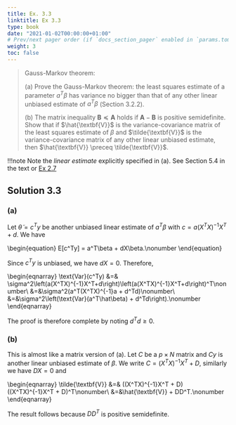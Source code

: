 ```yaml
---
title: Ex. 3.3
linktitle: Ex 3.3
type: book
date: "2021-01-02T00:00:00+01:00"
# Prev/next pager order (if `docs_section_pager` enabled in `params.toml`)
weight: 3
toc: false
---
```


> Gauss-Markov theorem:
> 
> (a) Prove the Gauss-Markov theorem: the least squares estimate of a parameter $a^T\beta$ has variance no bigger than that of any other linear unbiased estimate of $a^T\beta$ (Section 3.2.2).
> 
> (b) The matrix inequality $\textbf{B} \preceq \textbf{A}$ holds if $\textbf{A} - \textbf{B}$ is positive semidefinite. Show that if $\hat{\textbf{V}}$ is the variance-covariance matrix of the least squares estimate of $\beta$ and $\tilde{\textbf{V}}$ is the variance-covariance matrix of any other linear unbiased estimate, then $\hat{\textbf{V}} \preceq \tilde{\textbf{V}}$.

!!!note
    Note the *linear estimate* explicitly specified in (a). See Section 5.4 in the text or [Ex 2.7](../2-Overview-of-Supervised-Learning/ex2-7.md)

## Solution 3.3

### (a)

Let $\tilde \theta = c^Ty$ be another unbiased linear estimate of $a^T\beta$ with $c=a(X^TX)^{-1}X^T + d$.  We have

\begin{equation}
    E[c^Ty] = a^T\beta + dX\beta.\nonumber
\end{equation}

Since $c^Ty$ is unbiased, we have $dX=0$. Therefore,

\begin{eqnarray}
    \text{Var}(c^Ty) &=& \sigma^2\left(a(X^TX)^{-1}X^T+d\right)\left(a(X^TX)^{-1}X^T+d\right)^T\nonumber\\
    &=&\sigma^2(a^T(X^TX)^{-1}a + d^Td)\nonumber\\
    &=&\sigma^2\left(\text{Var}(a^T\hat\beta) + d^Td\right).\nonumber
\end{eqnarray} 

The proof is therefore complete by noting $d^Td\ge 0$.

### (b)

This is almost like a matrix version of (a). Let $C$ be a $p\times N$ matrix and $Cy$ is another linear unbiased estimate of $\beta$. We write $C = (X^TX)^{-1}X^T + D$, similarly we have $DX=0$ and 

\begin{eqnarray}
    \tilde{\textbf{V}} &=& ((X^TX)^{-1}X^T + D)((X^TX)^{-1}X^T + D)^T\nonumber\\
    &=&\hat{\textbf{V}} + DD^T.\nonumber
\end{eqnarray}

The result follows because $DD^T$ is positive semidefinite.